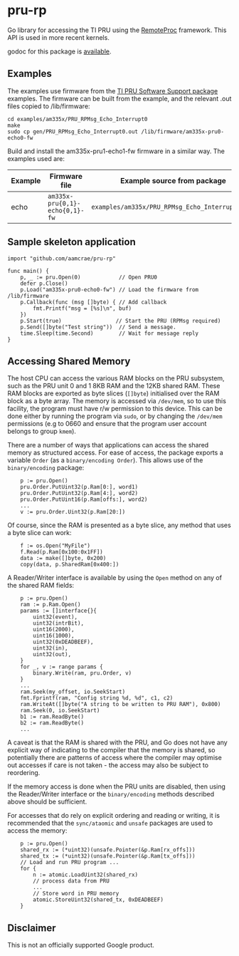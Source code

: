 # pru-rp
Go library for accessing the TI PRU using the
[RemoteProc](https://software-dl.ti.com/processor-sdk-linux/esd/docs/08_00_00_21/linux/Foundational_Components/PRU-ICSS/Linux_Drivers/RemoteProc.html)
framework. This API is used in more recent kernels.

godoc for this package is [available](https://pkg.go.dev/github.com/aamcrae/pru-rp).

## Examples

The examples use firmware from the [TI PRU Software Support package](https://git.ti.com/cgit/pru-software-support-package)
examples.
The firmware can be built from the example, and the relevant .out files copied
to /lib/firmware:

```
cd examples/am335x/PRU_RPMsg_Echo_Interrupt0
make
sudo cp gen/PRU_RPMsg_Echo_Interrupt0.out /lib/firmware/am335x-pru0-echo0-fw
```

Build and install the am335x-pru1-echo1-fw firmware in a similar way.
The examples used are:

| Example | Firmware file | Example source from package |
|---------|---------------|-----------------------------|
| echo | `am335x-pru{0,1}-echo{0,1}-fw` | `examples/am335x/PRU_RPMsg_Echo_Interrupt{0,1}` |

## Sample skeleton application

```
import "github.com/aamcrae/pru-rp"

func main() {
	p, _ := pru.Open(0)            // Open PRU0
	defer p.Close()
	p.Load("am335x-pru0-echo0-fw") // Load the firmware from /lib/firmware
	p.Callback(func (msg []byte) { // Add callback
		fmt.Printf("msg = [%s]\n", buf)
    })
	p.Start(true)                 // Start the PRU (RPMsg required)
	p.Send([]byte("Test string"))  // Send a message.
	time.Sleep(time.Second)        // Wait for message reply
}
```

## Accessing Shared Memory

The host CPU can access the various RAM blocks on the PRU subsystem, such as the PRU unit 0 and 1 8KB RAM
and the 12KB shared RAM. These RAM blocks are exported as byte slices (```[]byte```) initialised over the
RAM block as a byte array. The memory is accessed via ```/dev/mem```, so to use this facility, the program must
have r/w permission to this device. This can be done either by running the program via ```sudo```, or by changing
the ```/dev/mem``` permissions (e.g to 0660 and ensure that the program user account belongs to group ```kmem```).

There are a number of ways that applications can access the shared memory as structured access.
For ease of access, the package exports a variable ```Order``` (as a ```binary/encoding Order```).
This allows use of the ```binary/encoding``` package:

```
	p := pru.Open()
	pru.Order.PutUint32(p.Ram[0:], word1)
	pru.Order.PutUint32(p.Ram[4:], word2)
	pru.Order.PutUint16(p.Ram[offs:], word2)
	...
	v := pru.Order.Uint32(p.Ram[20:])
```

Of course, since the RAM is presented as a byte slice, any method that
uses a byte slice can work:

```
	f := os.Open("MyFile")
	f.Read(p.Ram[0x100:0x1FF])
	data := make([]byte, 0x200)
	copy(data, p.SharedRam[0x400:])
```

A Reader/Writer interface is available by using the ```Open``` method on any of the shared RAM fields:

```
	p := pru.Open()
	ram := p.Ram.Open()
	params := []interface{}{
		uint32(event),
		uint32(intrBit),
		uint16(2000),
		uint16(1000),
		uint32(0xDEADBEEF),
		uint32(in),
		uint32(out),
	}
	for _, v := range params {
		binary.Write(ram, pru.Order, v)
	}
	...
	ram.Seek(my_offset, io.SeekStart)
	fmt.Fprintf(ram, "Config string %d, %d", c1, c2)
	ram.WriteAt([]byte("A string to be written to PRU RAM"), 0x800)
	ram.Seek(0, io.SeekStart)
	b1 := ram.ReadByte()
	b2 := ram.ReadByte()
	...
```

A caveat is that the RAM is shared with the PRU, and Go does not have any explicit way
of indicating to the compiler that the memory is shared, so potentially there are patterns
of access where the compiler may optimise out accesses if care is not taken - the access may also
be subject to reordering.

If the memory access is done when the PRU units are disabled, then using the Reader/Writer interface or the
```binary/encoding``` methods described above should be sufficient.

For accesses that do rely on explicit ordering and reading or writing, it is recommended that the ```sync/ataomic```
and ```unsafe``` packages are used to access the memory:

```
	p := pru.Open()
	shared_rx := (*uint32)(unsafe.Pointer(&p.Ram[rx_offs]))
	shared_tx := (*uint32)(unsafe.Pointer(&p.Ram[tx_offs]))
	// Load and run PRU program ...
	for {
		n := atomic.LoadUint32(shared_rx)
		// process data from PRU
		...
		// Store word in PRU memory
		atomic.StoreUint32(shared_tx, 0xDEADBEEF)
	}
```

## Disclaimer

This is not an officially supported Google product.
